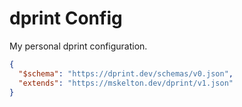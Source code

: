 # dprint Config

My personal dprint configuration.

```json
{
  "$schema": "https://dprint.dev/schemas/v0.json",
  "extends": "https://mskelton.dev/dprint/v1.json"
}
```
